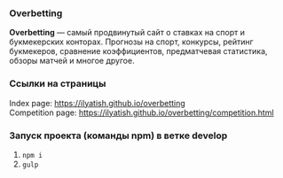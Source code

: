 ### Overbetting

<strong>Overbetting</strong> — cамый продвинутый сайт о ставках на спорт и букмекерских конторах. Прогнозы на спорт, конкурсы, рейтинг букмекеров, сравнение коэффициентов, предматчевая статистика, обзоры матчей и многое другое.

### Ссылки на страницы

Index page: https://ilyatish.github.io/overbetting  
Competition page: https://ilyatish.github.io/overbetting/competition.html

### Запуск проекта (команды npm) в ветке develop

1. `npm i`
2. `gulp`
